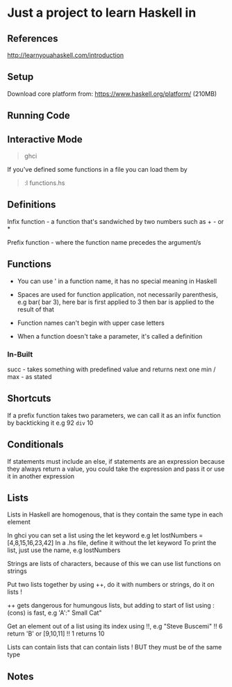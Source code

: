 # Just a project to learn Haskell in

## References

http://learnyouahaskell.com/introduction

## Setup

Download core platform from: https://www.haskell.org/platform/ (210MB)

## Running Code

## Interactive Mode

> ghci

If you've defined some functions in a file you can load them by

> :l functions.hs

## Definitions

Infix function - a function that's sandwiched by two numbers such as + - or *

Prefix function - where the function name precedes the argument/s

## Functions

* You can use ' in a function name, it has no special meaning in Haskell

* Spaces are used for function application, not necessarily parenthesis, e.g bar( bar 3), here bar is first applied to 3 then bar is applied to the result of that

* Function names can't begin with upper case letters

* When a function doesn't take a parameter, it's called a definition

### In-Built
succ - takes something with predefined value and returns next one
min / max - as stated

## Shortcuts

If a prefix function takes two parameters, we can call it as an infix function by backticking it e.g 92 `div` 10

## Conditionals

If statements must include an else, if statements are an expression because they always return a value, you could take the expression and pass it or use it in another expression

## Lists

Lists in Haskell are homogenous, that is they contain the same type in each element

In ghci you can set a list using the let keyword e.g let lostNumbers = [4,8,15,16,23,42]
In a .hs file, define it without the let keyword
To print the list, just use the name, e.g lostNumbers

Strings are lists of characters, because of this we can use list functions on strings

Put two lists together by using ++, do it with numbers or strings, do it on lists !

++ gets dangerous for humungous lists, but adding to start of list using : (cons) is fast, e.g 'A':" Small Cat"

Get an element out of a list using its index using !!, e.g "Steve Buscemi" !! 6 return 'B' or [9,10,11] !! 1 returns 10

Lists can contain lists that can contain lists ! BUT they must be of the same type

## Notes
